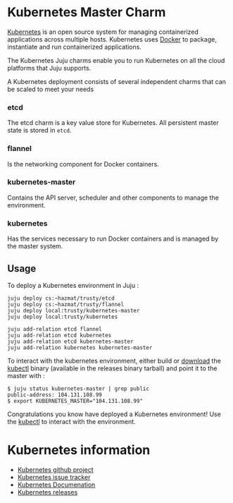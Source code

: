 Kubernetes Master Charm
=======================

[Kubernetes](https://github.com/googlecloudplatform/kubernetes) is an open
source  system for managing containerized applications across multiple hosts.
Kubernetes uses [Docker](http://www.docker.io/) to package, instantiate and run
containerized applications.  

The Kubernetes Juju charms enable you to run Kubernetes on all the cloud
platforms that Juju supports.

A Kubernetes deployment consists of several independent charms that can be
scaled to meet your needs

### etcd
The etcd charm is a key value store for Kubernetes.  All persistent master state
is stored in `etcd`.

### flannel
Is the networking component for Docker containers.

### kubernetes-master
Contains the API server, scheduler and other components to manage the
environment.

### kubernetes
Has the services necessary to run Docker containers and is managed by the master
system.

Usage
-----

To deploy a Kubernetes environment in Juju :


    juju deploy cs:~hazmat/trusty/etcd
    juju deploy cs:~hazmat/trusty/flannel
    juju deploy local:trusty/kubernetes-master
    juju deploy local:trusty/kubernetes

    juju add-relation etcd flannel
    juju add-relation etcd kubernetes
    juju add-relation etcd kubernetes-master
    juju add-relation kubernetes kubernetes-master


To interact with the kubernetes environment, either build or
[download](https://github.com/GoogleCloudPlatform/kubernetes/releases) the
[kubectl](https://github.com/GoogleCloudPlatform/kubernetes/blob/master/docs/kubectl.md)
binary (available in the releases binary tarball) and point it to the master with :


    $ juju status kubernetes-master | grep public
    public-address: 104.131.108.99
    $ export KUBERNETES_MASTER="104.131.108.99"


Congratulations you know have deployed a Kubernetes environment! Use the
[kubectl](https://github.com/GoogleCloudPlatform/kubernetes/blob/master/docs/kubectl.md) to interact with the environment.

# Kubernetes information

- [Kubernetes github project](https://github.com/GoogleCloudPlatform/kubernetes)
- [Kubernetes issue tracker](https://github.com/GoogleCloudPlatform/kubernetes/issues)
- [Kubernetes Documenation](https://github.com/GoogleCloudPlatform/kubernetes/tree/master/docs)
- [Kubernetes releases](https://github.com/GoogleCloudPlatform/kubernetes/releases)
